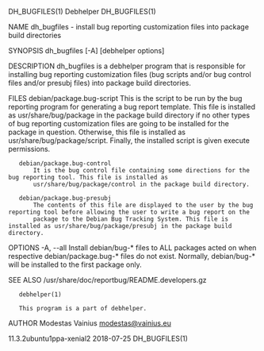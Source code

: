 DH_BUGFILES(1)                                                       Debhelper                                                      DH_BUGFILES(1)

NAME
       dh_bugfiles - install bug reporting customization files into package build directories

SYNOPSIS
       dh_bugfiles [-A] [debhelper options]

DESCRIPTION
       dh_bugfiles is a debhelper program that is responsible for installing bug reporting customization files (bug scripts and/or bug control
       files and/or presubj files) into package build directories.

FILES
       debian/package.bug-script
           This is the script to be run by the bug reporting program for generating a bug report template. This file is installed as
           usr/share/bug/package in the package build directory if no other types of bug reporting customization files are going to be installed
           for the package in question. Otherwise, this file is installed as usr/share/bug/package/script. Finally, the installed script is given
           execute permissions.

       debian/package.bug-control
           It is the bug control file containing some directions for the bug reporting tool. This file is installed as
           usr/share/bug/package/control in the package build directory.

       debian/package.bug-presubj
           The contents of this file are displayed to the user by the bug reporting tool before allowing the user to write a bug report on the
           package to the Debian Bug Tracking System. This file is installed as usr/share/bug/package/presubj in the package build directory.

OPTIONS
       -A, --all
           Install debian/bug-* files to ALL packages acted on when respective debian/package.bug-* files do not exist. Normally, debian/bug-*
           will be installed to the first package only.

SEE ALSO
       /usr/share/doc/reportbug/README.developers.gz

       debhelper(1)

       This program is a part of debhelper.

AUTHOR
       Modestas Vainius <modestas@vainius.eu>

11.3.2ubuntu1ppa-xenial2                                            2018-07-25                                                      DH_BUGFILES(1)
